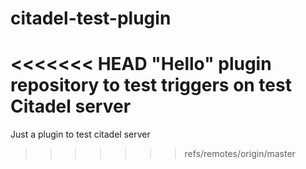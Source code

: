 # citadel-test-plugin
<<<<<<< HEAD
"Hello" plugin repository to test triggers on test Citadel server
=======
Just a plugin to test citadel server
>>>>>>> refs/remotes/origin/master
